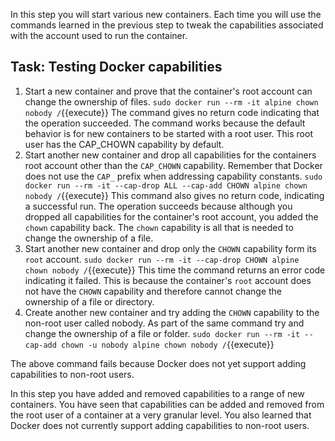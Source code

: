 In this step you will start various new containers. Each time you will use the commands learned in the previous step to tweak the capabilities associated with the account used to run the container.

## Task: Testing Docker capabilities

1. Start a new container and prove that the container's root account can change the ownership of files.
``sudo docker run --rm -it alpine chown nobody /``{{execute}}
The command gives no return code indicating that the operation succeeded. The command works because the default behavior is for new containers to be started with a root user. This root user has the CAP_CHOWN capability by default.
2. Start another new container and drop all capabilities for the containers root account other than the ``CAP_CHOWN`` capability. Remember that Docker does not use the ``CAP_`` prefix when addressing capability constants.
`sudo docker run --rm -it --cap-drop ALL --cap-add CHOWN alpine chown nobody /`{{execute}}
This command also gives no return code, indicating a successful run. The operation succeeds because although you dropped all capabilities for the container's root account, you added the `chown` capability back. The `chown` capability is all that is needed to change the ownership of a file.
3. Start another new container and drop only the `CHOWN` capability form its `root` account.
`sudo docker run --rm -it --cap-drop CHOWN alpine chown nobody /`{{execute}}
This time the command returns an error code indicating it failed. This is because the container's `root` account does not have the `CHOWN` capability and therefore cannot change the ownership of a file or directory.
4. Create another new container and try adding the `CHOWN` capability to the non-root user called nobody. As part of the same command try and change the ownership of a file or folder.
`sudo docker run --rm -it --cap-add chown -u nobody alpine chown nobody /`{{execute}}

The above command fails because Docker does not yet support adding capabilities to non-root users.

In this step you have added and removed capabilities to a range of new containers. You have seen that capabilities can be added and removed from the root user of a container at a very granular level. You also learned that Docker does not currently support adding capabilities to non-root users.
